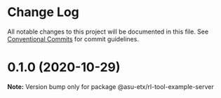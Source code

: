 # Change Log

All notable changes to this project will be documented in this file.
See [Conventional Commits](https://conventionalcommits.org) for commit guidelines.

# 0.1.0 (2020-10-29)

**Note:** Version bump only for package @asu-etx/rl-tool-example-server
